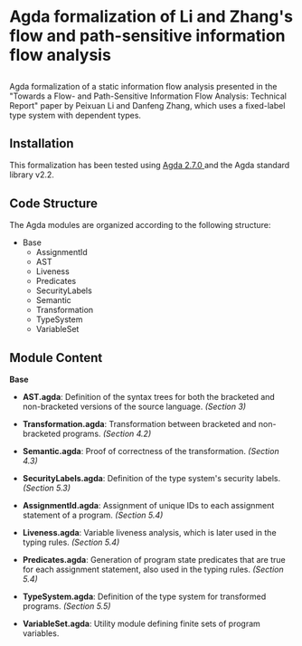 # Agda formalization of Li and Zhang's flow and path-sensitive information flow analysis
## 
Agda formalization of a static information flow analysis presented in the "Towards a Flow- and Path-Sensitive Information Flow Analysis: Technical Report" paper by Peixuan Li and Danfeng Zhang, which uses a fixed-label type system with dependent types.

## Installation
This formalization has been tested using 
<a href="https://agda.readthedocs.io/en/v2.7.0/getting-started/installation.html"> Agda 2.7.0 </a> and the Agda standard library v2.2. 

## Code Structure
The Agda modules are organized according to the following structure:

* Base 
    * AssignmentId
    * AST
    * Liveness
    * Predicates
    * SecurityLabels
    * Semantic
    * Transformation
    * TypeSystem
    * VariableSet

## Module Content

**Base**

* **AST.agda**: Definition of the syntax trees for both the bracketed and non-bracketed versions of the source language. _(Section 3)_

* **Transformation.agda**: Transformation between bracketed and non-bracketed programs. _(Section 4.2)_

* **Semantic.agda**: Proof of correctness of the transformation. _(Section 4.3)_

* **SecurityLabels.agda**: Definition of the type system's security labels. _(Section 5.3)_

* **AssignmentId.agda**: Assignment of unique IDs to each assignment statement of a program. _(Section 5.4)_

* **Liveness.agda**: Variable liveness analysis, which is later used in the typing rules. _(Section 5.4)_

* **Predicates.agda**: Generation of program state predicates that are true for each assignment statement, also used in the typing rules. _(Section 5.4)_

* **TypeSystem.agda**: Definition of the type system for transformed programs. _(Section 5.5)_

* **VariableSet.agda**: Utility module defining finite sets of program variables.